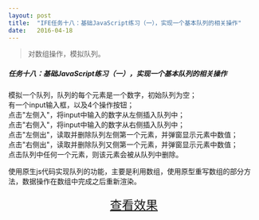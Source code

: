 ```yaml
---
layout: post
title:  "IFE任务十八：基础JavaScript练习（一），实现一个基本队列的相关操作"
date:   2016-04-18
---
```


>对数组操作，模拟队列。

##### 任务十八：基础JavaScript练习（一），实现一个基本队列的相关操作


模拟一个队列，队列的每个元素是一个数字，初始队列为空；  
有一个input输入框，以及4个操作按钮；  
点击"左侧入"，将input中输入的数字从左侧插入队列中；  
点击"右侧入"，将input中输入的数字从右侧插入队列中；  
点击"左侧出"，读取并删除队列左侧第一个元素，并弹窗显示元素中数值；  
点击"右侧出"，读取并删除队列又侧第一个元素，并弹窗显示元素中数值；  
点击队列中任何一个元素，则该元素会被从队列中删除。 

使用原生js代码实现队列的功能，主要是利用数组，使用原型重写数组的部分方法，数据操作在数组中完成之后重新渲染。

<div>
<a href="https://irife.github.io/ife/tliyun/task18/task18.html" target="_blank"><div style="height:50px;line-height:50px;text-align:center;font-size:24px;">查看效果</div></a>
</div>

